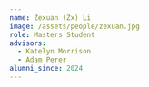 ```yaml
---
name: Zexuan (Zx) Li
image: /assets/people/zexuan.jpg
role: Masters Student
advisors:
  - Katelyn Morrison
  - Adam Perer
alumni_since: 2024
---
```

